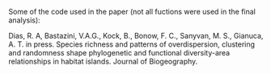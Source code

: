 Some of the code used in the paper (not all fuctions were used in the final analysis):

Dias, R. A, Bastazini, V.A.G., Kock, B., Bonow, F. C., Sanyvan, M. S., Gianuca, A. T. in press. Species richness and patterns of overdispersion, clustering and randomness shape phylogenetic and functional diversity-area relationships in habitat islands. Journal of Biogeography.
